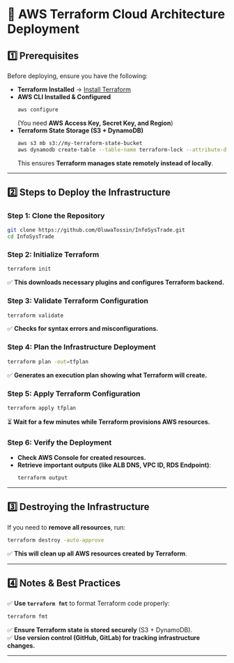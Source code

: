 # 🚀 AWS Terraform Cloud Architecture Deployment

## **1️⃣ Prerequisites**
Before deploying, ensure you have the following:
- **Terraform Installed** → [Install Terraform](https://developer.hashicorp.com/terraform/tutorials/aws-get-started/install-cli)
- **AWS CLI Installed & Configured**
  ```sh
  aws configure
  ```
  (You need **AWS Access Key, Secret Key, and Region**)
- **Terraform State Storage (S3 + DynamoDB)**
  ```sh
  aws s3 mb s3://my-terraform-state-bucket
  aws dynamodb create-table --table-name terraform-lock --attribute-definitions AttributeName=LockID,AttributeType=S --key-schema AttributeName=LockID,KeyType=HASH --billing-mode PAY_PER_REQUEST
  ```
  This ensures **Terraform manages state remotely instead of locally**.

---

## **2️⃣ Steps to Deploy the Infrastructure**
### **Step 1: Clone the Repository**
```sh
git clone https://github.com/OluwaTossin/InfoSysTrade.git
cd InfoSysTrade
```

### **Step 2: Initialize Terraform**
```sh
terraform init
```
✅ **This downloads necessary plugins and configures Terraform backend.**  

### **Step 3: Validate Terraform Configuration**
```sh
terraform validate
```
✅ **Checks for syntax errors and misconfigurations.**  

### **Step 4: Plan the Infrastructure Deployment**
```sh
terraform plan -out=tfplan
```
✅ **Generates an execution plan showing what Terraform will create.**  

### **Step 5: Apply Terraform Configuration**
```sh
terraform apply tfplan
```
⏳ **Wait for a few minutes while Terraform provisions AWS resources.**  

### **Step 6: Verify the Deployment**
- **Check AWS Console for created resources.**
- **Retrieve important outputs (like ALB DNS, VPC ID, RDS Endpoint)**:
  ```sh
  terraform output
  ```

---

## **3️⃣ Destroying the Infrastructure**
If you need to **remove all resources**, run:
```sh
terraform destroy -auto-approve
```
✅ **This will clean up all AWS resources created by Terraform**.

---

## **4️⃣ Notes & Best Practices**
✅ **Use `terraform fmt`** to format Terraform code properly:
```sh
terraform fmt
```
✅ **Ensure Terraform state is stored securely** (S3 + DynamoDB).  
✅ **Use version control (GitHub, GitLab) for tracking infrastructure changes.**  

---
